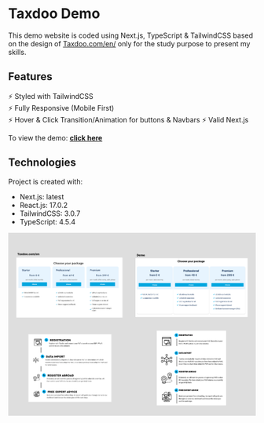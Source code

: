 # Taxdoo Demo

This demo website is coded using Next.js, TypeScript & TailwindCSS based on the design of [Taxdoo.com/en/](https://www.taxdoo.com/en) only for the study purpose to present my skills.


## Features

⚡️ Styled with TailwindCSS\
⚡️ Fully Responsive (Mobile First)\
⚡️ Hover & Click Transition/Animation for buttons & Navbars
⚡️ Valid Next.js

To view the demo: **[click here](https://demo-website-td.vercel.app/)**

## Technologies

Project is created with:
* Next.js: latest
* React.js: 17.0.2
* TailwindCSS: 3.0.7
* TypeScript: 4.5.4


<img src="https://github.com/Nafsuki/demo-website-td/blob/main/readme.png" />
